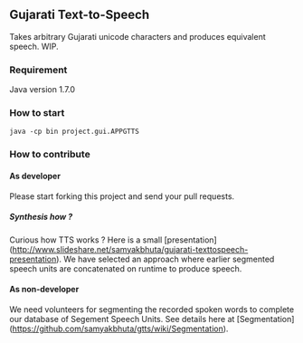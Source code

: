 Gujarati Text-to-Speech
-----------------------
Takes arbitrary Gujarati unicode characters and produces equivalent speech. WIP.

### Requirement

Java version 1.7.0

### How to start

```
java -cp bin project.gui.APPGTTS
```

### How to contribute

#### As developer

Please start forking this project and send your pull requests.

##### Synthesis how ?

Curious how TTS works ? Here is a small [presentation] (http://www.slideshare.net/samyakbhuta/gujarati-texttospeech-presentation). We have selected an approach where earlier segmented speech units are concatenated on runtime to produce speech.

#### As non-developer

We need volunteers for segmenting the recorded spoken words to complete our database of Segement Speech Units. See details here at [Segmentation] (https://github.com/samyakbhuta/gtts/wiki/Segmentation).

